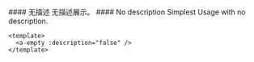 <cn>
#### 无描述
无描述展示。
</cn>

<us>
#### No description
Simplest Usage with no description.
</us>

```tpl
<template>
  <a-empty :description="false" />
</template>
```

